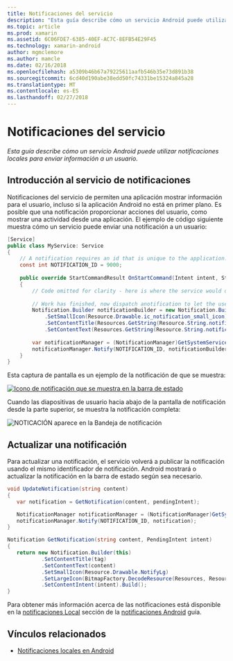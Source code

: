```yaml
---
title: Notificaciones del servicio
description: "Esta guía describe cómo un servicio Android puede utilizar notificaciones locales para enviar información a un usuario."
ms.topic: article
ms.prod: xamarin
ms.assetid: 6C06FDE7-6385-40EF-AC7C-8EFB54E29F45
ms.technology: xamarin-android
author: mgmclemore
ms.author: mamcle
ms.date: 02/16/2018
ms.openlocfilehash: a5309b46b67a79225611aafb546b35e73d891b38
ms.sourcegitcommit: 6cd40d190abe38edd50fc74331be15324a845a28
ms.translationtype: MT
ms.contentlocale: es-ES
ms.lasthandoff: 02/27/2018
---
```

# <a name="service-notifications"></a>Notificaciones del servicio

_Esta guía describe cómo un servicio Android puede utilizar notificaciones locales para enviar información a un usuario._


## <a name="service-notifications-overview"></a>Introducción al servicio de notificaciones

Notificaciones del servicio de permiten una aplicación mostrar información para el usuario, incluso si la aplicación Android no está en primer plano. Es posible que una notificación proporcionar acciones del usuario, como mostrar una actividad desde una aplicación. El ejemplo de código siguiente muestra cómo un servicio puede enviar una notificación a un usuario:

```csharp
[Service]
public class MyService: Service 
{
    // A notification requires an id that is unique to the application.
    const int NOTIFICATION_ID = 9000;
    
    public override StartCommandResult OnStartCommand(Intent intent, StartCommandFlags flags, int startId)
    {
        // Code omitted for clarity - here is where the service would do something.
    
        // Work has finished, now dispatch anotification to let the user know.
        Notification.Builder notificationBuilder = new Notification.Builder(this)
            .SetSmallIcon(Resource.Drawable.ic_notification_small_icon)
            .SetContentTitle(Resources.GetString(Resource.String.notification_content_title))
            .SetContentText(Resources.GetString(Resource.String.notification_content_text));
        
        var notificationManager = (NotificationManager)GetSystemService(NotificationService);
        notificationManager.Notify(NOTIFICATION_ID, notificationBuilder.Build());
    }
}
```

Esta captura de pantalla es un ejemplo de la notificación de que se muestra:

[![Icono de notificación que se muestra en la barra de estado](service-notifications-images/01-notification-sml.png)](service-notifications-images/01-notification.png)

Cuando las diapositivas de usuario hacia abajo de la pantalla de notificación desde la parte superior, se muestra la notificación completa:

![NOTICACIÓN aparece en la Bandeja de notificación](service-notifications-images/02-fullnotification.png)


## <a name="updating-a-notification"></a>Actualizar una notificación

Para actualizar una notificación, el servicio volverá a publicar la notificación usando el mismo identificador de notificación. Android mostrará o actualizar la notificación en la barra de estado según sea necesario.

```csharp 
void UpdateNotification(string content)
{
   var notification = GetNotification(content, pendingIntent);

   NotificationManager notificationManager = (NotificationManager)GetSystemService(Context.NotificationService);
   notificationManager.Notify(NOTIFICATION_ID, notification);
}

Notification GetNotification(string content, PendingIntent intent)
{
   return new Notification.Builder(this)
           .SetContentTitle(tag)
           .SetContentText(content)
           .SetSmallIcon(Resource.Drawable.NotifyLg)
           .SetLargeIcon(BitmapFactory.DecodeResource(Resources, Resource.Drawable.Icon))
           .SetContentIntent(intent).Build();
}
```

Para obtener más información acerca de las notificaciones está disponible en la [notificaciones Local](~/android/app-fundamentals/notifications/local-notifications.md) sección de la [notificaciones Android](~/android/app-fundamentals/notifications/index.md) guía.


## <a name="related-links"></a>Vínculos relacionados

- [Notificaciones locales en Android](~/android/app-fundamentals/notifications/local-notifications.md)
